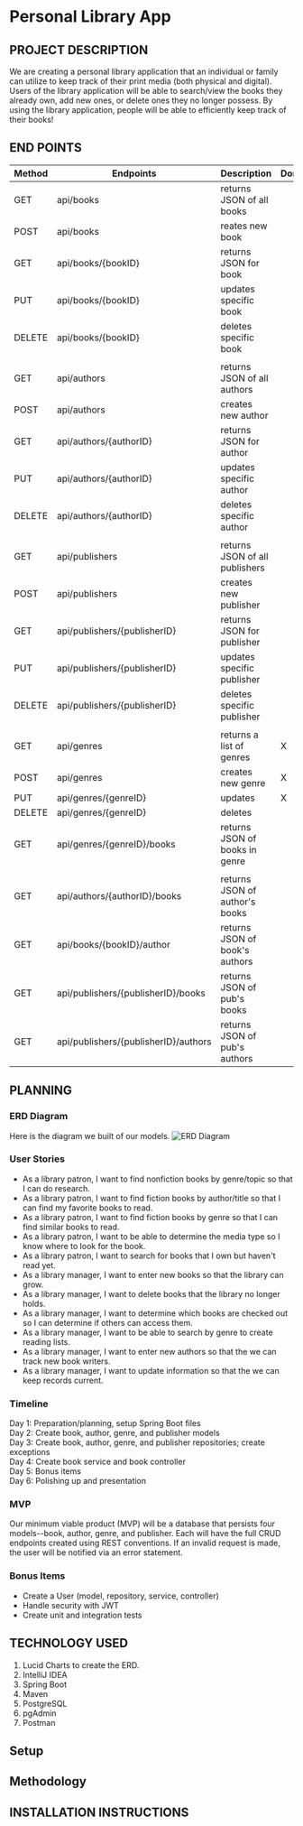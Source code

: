 # Personal Library App

## PROJECT DESCRIPTION

We are creating a personal library application that an individual or family can utilize to keep track of their print
media (both physical and digital). Users of the library application will be able to search/view the books they already
own, add new ones, or delete ones they no longer possess. By using the library application, people will be able to
efficiently keep track of their books!

## END POINTS

|Method |Endpoints                           |Description                   | Done |
|-------|------------------------------------|------------------------------|------|
|GET    |api/books                           |returns JSON of all books     ||
|POST   |api/books                           |reates new book               ||
|GET    |api/books/{bookID}                  |returns JSON for book         ||
|PUT    |api/books/{bookID}                  |updates specific book         ||
|DELETE    |api/books/{bookID}                  |deletes specific book         ||
|       |                                    |                              ||
|GET    |api/authors                         |returns JSON of all authors   ||
|POST    |api/authors                         |creates new author            ||
|GET    |api/authors/{authorID}                 |returns JSON for author       ||
|PUT    |api/authors/{authorID}              |updates specific author       ||
|DELETE    |api/authors/{authorID}              |deletes specific author       ||
|       |                                    |                              ||  
|GET    |api/publishers                      |returns JSON of all publishers||
|POST    |api/publishers                         |creates new publisher         ||
|GET    |api/publishers/{publisherID}        |returns JSON for publisher    ||
|PUT    |api/publishers/{publisherID}        |updates specific publisher    ||
|DELETE    |api/publishers/{publisherID}        |deletes specific publisher    ||
|       |                                    |                              ||
|GET    |api/genres                             |returns a list of genres  | X    |
|POST    |api/genres                             |creates new genre             | X    |
|PUT    |api/genres/{genreID}                 |updates                       | X    |
|DELETE |api/genres/{genreID}                 |deletes                       ||
|GET    |api/genres/{genreID}/books             |returns JSON of books in genre||
|       |                                    |                              ||
|GET    |api/authors/{authorID}/books        |returns JSON of author's books||
|GET    |api/books/{bookID}/author             |returns JSON of book's authors||
|GET    |api/publishers/{publisherID}/books  |returns JSON of pub's books   ||
|GET    |api/publishers/{publisherID}/authors|returns JSON of pub's authors ||

## PLANNING

### ERD Diagram
Here is the diagram we built of our models.
![ERD Diagram](https://user-images.githubusercontent.com/79819338/147974942-de8f0ac4-6df4-4e1c-87d7-d171c61c1e08.png)

### User Stories

- As a library patron, I want to find nonfiction books by genre/topic so that I can do research.
- As a library patron, I want to find fiction books by author/title so that I can find my favorite books to read.
- As a library patron, I want to find fiction books by genre so that I can find similar books to read.
- As a library patron, I want to be able to determine the media type so I know where to look for the book.
- As a library patron, I want to search for books that I own but haven't read yet.
- As a library manager, I want to enter new books so that the library can grow.
- As a library manager, I want to delete books that the library no longer holds.
- As a library manager, I want to determine which books are checked out so I can determine if others can access them.
- As a library manager, I want to be able to search by genre to create reading lists.
- As a library manager, I want to enter new authors so that the we can track new book writers.
- As a library manager, I want to update information so that the we can keep records current.

### Timeline
Day 1: Preparation/planning, setup Spring Boot files <br>
Day 2: Create book, author, genre, and publisher models <br>
Day 3: Create book, author, genre, and publisher repositories; create exceptions <br>
Day 4: Create book service and book controller <br>
Day 5: Bonus items <br>
Day 6: Polishing up and presentation

### MVP
Our minimum viable product (MVP) will be a database that persists four models--book, author, genre, and publisher. Each will have the full CRUD endpoints created using REST conventions. If an invalid request is made, the user will be notified via an error statement.

### Bonus Items
- Create a User (model, repository, service, controller)
- Handle security with JWT
- Create unit and integration tests

## TECHNOLOGY USED
1. Lucid Charts to create the ERD.
2. IntelliJ IDEA
3. Spring Boot
4. Maven
5. PostgreSQL
6. pgAdmin
7. Postman 

## Setup

## Methodology

## INSTALLATION INSTRUCTIONS


